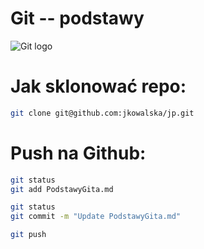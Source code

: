 # Git -- podstawy

![Git logo](http://static.blog.wirone.info/2012/02/Git-logo.png)

# Jak sklonować repo:

```sh
git clone git@github.com:jkowalska/jp.git
```
# Push na Github:

```sh
git status
git add PodstawyGita.md

git status
git commit -m "Update PodstawyGita.md"

git push
```


